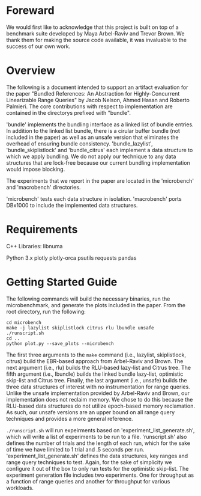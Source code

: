 # Foreward

We would first like to acknowledge that this project is built on top of a benchmark suite developed by Maya Arbel-Raviv and Trevor Brown. We thank them for making the source code available, it was invaluable to the success of our own work.

# Overview

The following is a document intended to support an artifact evaluation for the paper "Bundled References: An Abstraction for Highly-Concurrent Linearizable Range Queries" by Jacob Nelson, Ahmed Hasan and Roberto Palmieri. The core contributions with respect to implementation are contained in the directorys prefixed with "bundle".

'bundle' implements the bundling interface as a linked list of bundle entries. In addition to the linked list bundle, there is a cirular buffer bundle (not included in the paper) as well as an unsafe version that eliminates the overhead of ensuring bundle consistency.
'bundle_lazylist', 'bundle_skiplistlock' and 'bundle_citrus' each implement a data structure to which we apply bundling. We do not apply our technique to any data structures that are lock-free because our current bundling implementation would impose blocking.

The experiments that we report in the paper are located in the 'microbench' and 'macrobench' directories.

'microbench' tests each data structure in isolation.
'macrobench' ports DBx1000 to include the implemented data structures.

# Requirements

C++ Libraries:
libnuma

Python 3.x
plotly 
plotly-orca
psutils
requests
pandas

# Getting Started Guide

The following commands will build the necessary binaries, run the microbenchmark, and generate the plots included in the paper. From the root directory, run the following:

```
cd microbench
make -j lazylist skiplistlock citrus rlu lbundle unsafe
./runscript.sh
cd ..
python plot.py --save_plots --microbench
```

The first three arguments to the `make` command (i.e., lazylist, skiplistlock, citrus) build the EBR-based approach from Arbel-Raviv and Brown. The next argument (i.e., rlu) builds the RLU-based lazy-list and Citrus tree. The fifth argument (i.e., lbundle) builds the linked bundle lazy-list, optimistic skip-list and Citrus tree. Finally, the last argument (i.e., unsafe) builds the three data structures of interest with no instrumentation for range queries. Unlike the unsafe implementation provided by Arbel-Raviv and Brown, our implementation does not reclaim memory. We chose to do this because the RLU-based data structures do not utilize epoch-based memory reclamation. As such, our unsafe versions are an upper bound on all range query techniques and provides a more general reference.

`./runscript.sh` will run expeirments based on 'experiment_list_generate.sh', which will write a list of experiments to be run to a file. 'runscript.sh' also defines the number of trials and the length of each run, which for the sake of time we have limited to 1 trial and .5 seconds per run. 'experiment_list_generate.sh' defines the data structures, key ranges and range query techniques to test. Again, for the sake of simplicity we configure it out of the box to only run tests for the optimistic skip-list. The experiment generation file includes two experiments. One for throughput as a function of range queries and another for throughput for various workloads.

